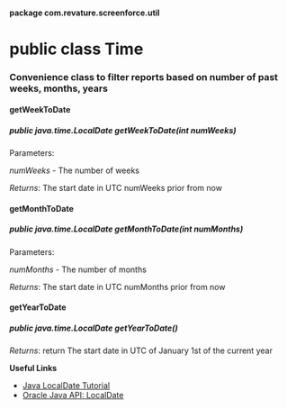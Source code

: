 #### package com.revature.screenforce.util

# public class Time

### Convenience class to filter reports based on number of past weeks, months, years

#### getWeekToDate

##### public java.time.LocalDate getWeekToDate(int numWeeks)

Parameters:

*numWeeks* - The number of weeks

*Returns*:
The start date in UTC numWeeks prior from now


#### getMonthToDate

##### public java.time.LocalDate getMonthToDate(int numMonths)

Parameters:

*numMonths* - The number of months

*Returns*:
The start date in UTC numMonths prior from now


#### getYearToDate

##### public java.time.LocalDate getYearToDate()

*Returns*:
return The start date in UTC of January 1st of the current year


**Useful Links** 
- [Java LocalDate Tutorial](http://tutorials.jenkov.com/java-date-time/localdate.html)
- [Oracle Java API: LocalDate](https://docs.oracle.com/javase/8/docs/api/java/time/LocalDate.html)
